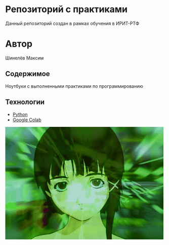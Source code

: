 # Репозиторий с практиками
Данный репозиторий создан в рамках обучения в ИРИТ-РТФ

# Автор
Шинелёв Максим

## Содержимое
Ноутбуки с выполненными практиками по программированию

## Технологии
- [Python](https://www.python.org/) 
- [Google Colab](https://colab.google/)

![gif](lain.gif)